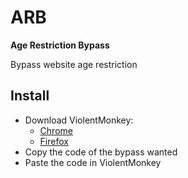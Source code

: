 # ARB
**Age Restriction Bypass**

Bypass website age restriction

## Install
- Download ViolentMonkey:
    - [Chrome](https://chromewebstore.google.com/detail/violentmonkey/)
    - [Firefox](https://addons.mozilla.org/en-US/firefox/addon/violentmonkey/)
- Copy the code of the bypass wanted
- Paste the code in ViolentMonkey
